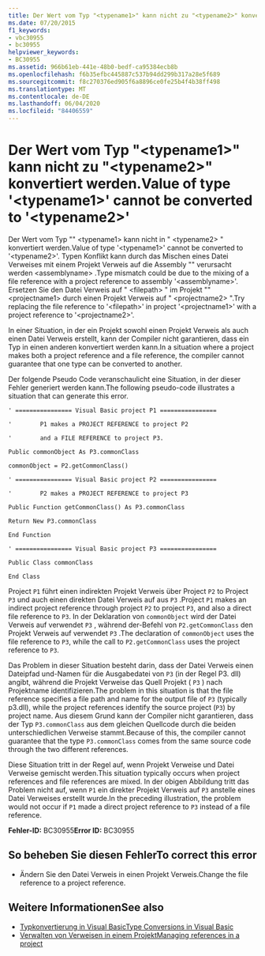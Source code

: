 ```yaml
---
title: Der Wert vom Typ "<typename1>" kann nicht zu "<typename2>" konvertiert werden.
ms.date: 07/20/2015
f1_keywords:
- vbc30955
- bc30955
helpviewer_keywords:
- BC30955
ms.assetid: 966b61eb-441e-48b0-bedf-ca95384ecb8b
ms.openlocfilehash: f6b35efbc445887c537b94dd299b317a28e5f689
ms.sourcegitcommit: f8c270376ed905f6a8896ce0fe25b4f4b38ff498
ms.translationtype: MT
ms.contentlocale: de-DE
ms.lasthandoff: 06/04/2020
ms.locfileid: "84406559"
---
```

# <a name="value-of-type-typename1-cannot-be-converted-to-typename2"></a><span data-ttu-id="44923-102">Der Wert vom Typ "\<typename1>" kann nicht zu "\<typename2>" konvertiert werden.</span><span class="sxs-lookup"><span data-stu-id="44923-102">Value of type '\<typename1>' cannot be converted to '\<typename2>'</span></span>
<span data-ttu-id="44923-103">Der Wert vom Typ "" \<typename1> kann nicht in " \<typename2> " konvertiert werden.</span><span class="sxs-lookup"><span data-stu-id="44923-103">Value of type '\<typename1>' cannot be converted to '\<typename2>'.</span></span> <span data-ttu-id="44923-104">Typen Konflikt kann durch das Mischen eines Datei Verweises mit einem Projekt Verweis auf die Assembly "" verursacht werden \<assemblyname> .</span><span class="sxs-lookup"><span data-stu-id="44923-104">Type mismatch could be due to the mixing of a file reference with a project reference to assembly '\<assemblyname>'.</span></span> <span data-ttu-id="44923-105">Ersetzen Sie den Datei Verweis auf " \<filepath> " im Projekt "" \<projectname1> durch einen Projekt Verweis auf " \<projectname2> ".</span><span class="sxs-lookup"><span data-stu-id="44923-105">Try replacing the file reference to '\<filepath>' in project '\<projectname1>' with a project reference to '\<projectname2>'.</span></span>  
  
 <span data-ttu-id="44923-106">In einer Situation, in der ein Projekt sowohl einen Projekt Verweis als auch einen Datei Verweis erstellt, kann der Compiler nicht garantieren, dass ein Typ in einen anderen konvertiert werden kann.</span><span class="sxs-lookup"><span data-stu-id="44923-106">In a situation where a project makes both a project reference and a file reference, the compiler cannot guarantee that one type can be converted to another.</span></span>  
  
 <span data-ttu-id="44923-107">Der folgende Pseudo Code veranschaulicht eine Situation, in der dieser Fehler generiert werden kann.</span><span class="sxs-lookup"><span data-stu-id="44923-107">The following pseudo-code illustrates a situation that can generate this error.</span></span>  
  
 `' ================ Visual Basic project P1 ================`  
  
 `'        P1 makes a PROJECT REFERENCE to project P2`  
  
 `'        and a FILE REFERENCE to project P3.`  
  
 `Public commonObject As P3.commonClass`  
  
 `commonObject = P2.getCommonClass()`  
  
 `' ================ Visual Basic project P2 ================`  
  
 `'        P2 makes a PROJECT REFERENCE to project P3`  
  
 `Public Function getCommonClass() As P3.commonClass`  
  
 `Return New P3.commonClass`  
  
 `End Function`  
  
 `' ================ Visual Basic project P3 ================`  
  
 `Public Class commonClass`  
  
 `End Class`  
  
 <span data-ttu-id="44923-108">Project `P1` führt einen indirekten Projekt Verweis über Project `P2` to Project `P3` und auch einen direkten Datei Verweis auf aus `P3` .</span><span class="sxs-lookup"><span data-stu-id="44923-108">Project `P1` makes an indirect project reference through project `P2` to project `P3`, and also a direct file reference to `P3`.</span></span> <span data-ttu-id="44923-109">In der Deklaration von `commonObject` wird der Datei Verweis auf verwendet `P3` , während der-Befehl von `P2.getCommonClass` den Projekt Verweis auf verwendet `P3` .</span><span class="sxs-lookup"><span data-stu-id="44923-109">The declaration of `commonObject` uses the file reference to `P3`, while the call to `P2.getCommonClass` uses the project reference to `P3`.</span></span>  
  
 <span data-ttu-id="44923-110">Das Problem in dieser Situation besteht darin, dass der Datei Verweis einen Dateipfad und-Namen für die Ausgabedatei von `P3` (in der Regel P3. dll) angibt, während die Projekt Verweise das Quell Projekt ( `P3` ) nach Projektname identifizieren.</span><span class="sxs-lookup"><span data-stu-id="44923-110">The problem in this situation is that the file reference specifies a file path and name for the output file of `P3` (typically p3.dll), while the project references identify the source project (`P3`) by project name.</span></span> <span data-ttu-id="44923-111">Aus diesem Grund kann der Compiler nicht garantieren, dass der Typ `P3.commonClass` aus dem gleichen Quellcode durch die beiden unterschiedlichen Verweise stammt.</span><span class="sxs-lookup"><span data-stu-id="44923-111">Because of this, the compiler cannot guarantee that the type `P3.commonClass` comes from the same source code through the two different references.</span></span>  
  
 <span data-ttu-id="44923-112">Diese Situation tritt in der Regel auf, wenn Projekt Verweise und Datei Verweise gemischt werden.</span><span class="sxs-lookup"><span data-stu-id="44923-112">This situation typically occurs when project references and file references are mixed.</span></span> <span data-ttu-id="44923-113">In der obigen Abbildung tritt das Problem nicht auf, wenn `P1` ein direkter Projekt Verweis auf `P3` anstelle eines Datei Verweises erstellt wurde.</span><span class="sxs-lookup"><span data-stu-id="44923-113">In the preceding illustration, the problem would not occur if `P1` made a direct project reference to `P3` instead of a file reference.</span></span>  
  
 <span data-ttu-id="44923-114">**Fehler-ID:** BC30955</span><span class="sxs-lookup"><span data-stu-id="44923-114">**Error ID:** BC30955</span></span>  
  
## <a name="to-correct-this-error"></a><span data-ttu-id="44923-115">So beheben Sie diesen Fehler</span><span class="sxs-lookup"><span data-stu-id="44923-115">To correct this error</span></span>  
  
- <span data-ttu-id="44923-116">Ändern Sie den Datei Verweis in einen Projekt Verweis.</span><span class="sxs-lookup"><span data-stu-id="44923-116">Change the file reference to a project reference.</span></span>  
  
## <a name="see-also"></a><span data-ttu-id="44923-117">Weitere Informationen</span><span class="sxs-lookup"><span data-stu-id="44923-117">See also</span></span>

- [<span data-ttu-id="44923-118">Typkonvertierung in Visual Basic</span><span class="sxs-lookup"><span data-stu-id="44923-118">Type Conversions in Visual Basic</span></span>](../../programming-guide/language-features/data-types/type-conversions.md)
- [<span data-ttu-id="44923-119">Verwalten von Verweisen in einem Projekt</span><span class="sxs-lookup"><span data-stu-id="44923-119">Managing references in a project</span></span>](/visualstudio/ide/managing-references-in-a-project)
